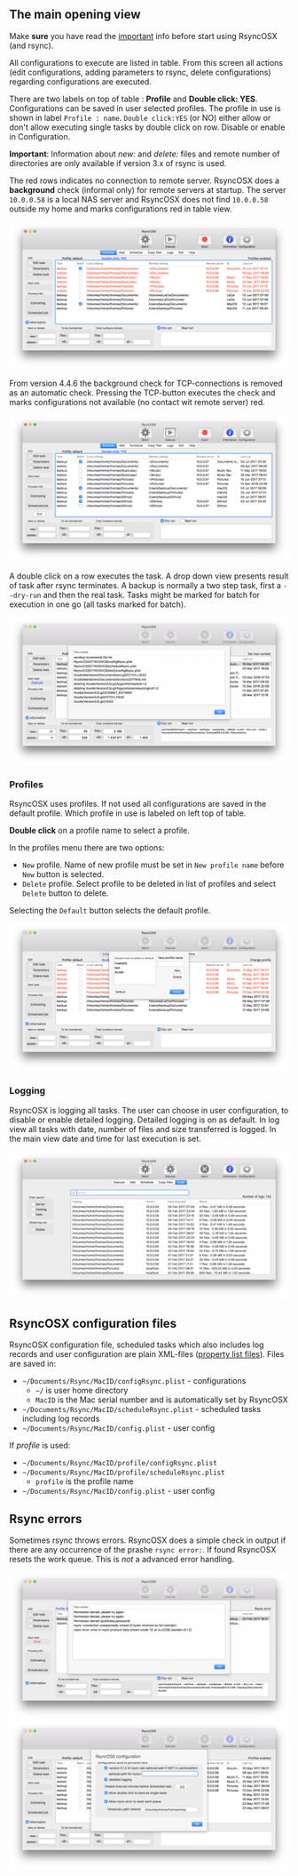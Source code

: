 
## The main opening view

Make **sure** you have read the [important](docs/HowtoUseRsyncOSX.md) info before start using RsyncOSX (and rsync).

All configurations to execute are listed in table. From this screen all actions (edit configurations, adding parameters to rsync, delete configurations) regarding configurations are executed.

There are two labels on top of table : **Profile** and **Double click: YES**. Configurations can be saved in user selected profiles. The profile in use is shown in label `Profile : name`. `Double click:YES` (or NO) either allow or don't allow executing single tasks by double click on row. Disable or enable in Configuration.

**Important**: Information about *new:* and *delete:* files and remote number of directories are only available if version 3.x of rsync is used.

The red rows indicates no connection to remote server. RsyncOSX does a **background** check (informal only) for remote servers at startup. The server `10.0.0.58` is a local NAS server and RsyncOSX does not find `10.0.0.58` outside my home and marks configurations red in table view.

![Main view](screenshots/master/main.png)

From version 4.4.6 the background check for TCP-connections is removed as an automatic check. Pressing the TCP-button executes the check and marks configurations not available (no contact wit remote server) red.

![Main view](screenshots/master/tcp.png)


A double click on a row executes the task. A drop down view presents result of task after rsync terminates. A backup is normally a two step task, first a `--dry-run` and then the real task. Tasks might be marked for batch for execution in one go (all tasks marked for batch).

![Main view](screenshots/master/main1.png)


### Profiles

RsyncOSX uses profiles. If not used all configurations are saved in the default profile. Which profile in use is labeled on left top of table.

**Double click** on a profile name to select a profile.

In the profiles menu there are two options:

- `New` profile. Name of new profile must be set in `New profile name` before `New` button is selected.
- `Delete` profile. Select profile to be deleted in list of profiles and select `Delete` button to delete.

Selecting the `Default` button selects the default profile.

![Main view](screenshots/master/profile.png)

### Logging

RsyncOSX is logging all tasks. The user can choose in user configuration, to disable or enable detailed logging. Detailed logging is on as default. In log view all tasks with date, number of files and size transferred is logged. In the main view date and time for last execution is set.

![Main view](screenshots/master/log.png)

## RsyncOSX configuration files

RsyncOSX configuration file, scheduled tasks which also includes log records and user configuration are plain XML-files ([property list files](https://en.wikipedia.org/wiki/Property_list)). Files are saved in:

- `~/Documents/Rsync/MacID/configRsync.plist` - configurations
  - `~/` is user home directory
  - `MacID` is the Mac serial number and is automatically set by RsyncOSX
- `~/Documents/Rsync/MacID/scheduleRsync.plist` - scheduled tasks including log records
- `~/Documents/Rsync/MacID/config.plist` - user config

If _profile_ is used:

- `~/Documents/Rsync/MacID/profile/configRsync.plist`
- `~/Documents/Rsync/MacID/profile/scheduleRsync.plist`
  - `profile` is the profile name
- `~/Documents/Rsync/MacID/config.plist` - user config

## Rsync errors

Sometimes rsync throws errors. RsyncOSX does a simple check in output if there are any occurrence of the prashe `rsync error:`. If found RsyncOSX resets the work queue. This is *not* a advanced error handling.

![Main view](screenshots/master/error.png)
![](screenshots/4.3.5/config.png)
